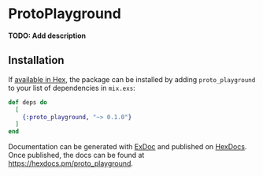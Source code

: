 # ProtoPlayground

**TODO: Add description**

## Installation

If [available in Hex](https://hex.pm/docs/publish), the package can be installed
by adding `proto_playground` to your list of dependencies in `mix.exs`:

```elixir
def deps do
  [
    {:proto_playground, "~> 0.1.0"}
  ]
end
```

Documentation can be generated with [ExDoc](https://github.com/elixir-lang/ex_doc)
and published on [HexDocs](https://hexdocs.pm). Once published, the docs can
be found at <https://hexdocs.pm/proto_playground>.

